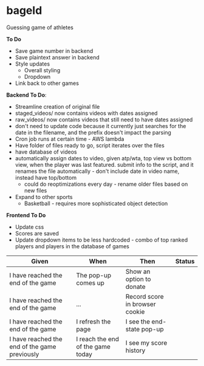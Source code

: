 # bageld
Guessing game of athletes

**To Do**
* Save game number in backend
* Save plaintext answer in backend
* Style updates
  * Overall styling
  * Dropdown
* Link back to other games

**Backend To Do**:
* Streamline creation of original file
 * staged_videos/ now contains videos with dates assigned
 * raw_videos/ now contains videos that still need to have dates assigned
 * don't need to update code because it currently just searches for the date in the filename, and the prefix doesn't impact the parsing
* Cron job runs at certain time - AWS lambda
* Have folder of files ready to go, script iterates over the files
* have database of videos
* automatically assign dates to video, given atp/wta, top view vs bottom view, when the player was last featured. submit info to the script, and it renames the file automatically - don't include date in video name, instead have top/bottom
  * could do reoptimizations every day - rename older files based on new files
* Expand to other sports
    * Basketball - requires more sophisticated object detection

**Frontend To Do**

* Update css
* Scores are saved
* Update dropdown items to be less hardcoded - combo of top ranked players and players in the database of games


| Given       | When | Then| Status |
| ----------- | ----------- | ----------- | ----------- |
| I have reached the end of the game | The pop-up comes up | Show an option to donate | |
| I have reached the end of the game | ... | Record score in browser cookie | |
| I have reached the end of the game | I refresh the page | I see the end-state pop-up | |
| I have reached the end of the game previously | I reach the end of the game today | I see my score history | |


